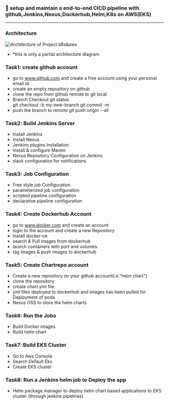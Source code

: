 ### :camel: setup and maintain a end-to-end CICD pipeline with github,Jenkins,Nexus,Dockerhub,Helm,K8s on AWS(EKS)
---
### Architecture 
![Architecture of Project k8s&aws](https://i.gyazo.com/6e66f96059ab7628491ae496bc595bf6.png)

* *this is only a partial architecture diagram

###  Task1: create github account
* go to www.github.com and create a free account using your personal email id 
* create an empty repository on github
* clone the repo from github remote to git local 
* Branch Checkout
git status                      
git checkout -b my-new-branch 
git commit -m
* push the branch to remote 
git push origin --all
### Task2: Build Jenkins Server
* Install Jenkins
* Install Nexus
* Jenkins plugins Installation
* Install & configure Maven
* Nexus Repository Configuration on Jenkins
* slack configuration for notifications
### Task3: Job Configuration
* Free style job Configuration
* parameterized job configuration
* scripted pipeline configuration
* declarative pipeline configuration
### Task4: Create Dockerhub Account
* go to www.docker.com and create an account
* login to the account and create a new Repository
* Install docker-ce 
* search & Pull images from dockerhub
* launch containers with port and volumes
* tag images & push images to dockerhub
### Task5: Create Chartrepo account
* Create a new repository on your github account(i.e."helm chart")
* clone the repository 
* create chart.yml file
* yml files deployed to dockerhub and images has been pulled for    Deployment of pods
* Nexus OSS to store the helm charts
### Task6: Run the Jobs
* Build Docker images
* Build helm chart
###  Task7: Build EKS Cluster
* Go to Aws Console
* Search Default Eks
* Create EKS cluster
### Task8: Run a Jenkins helm job to Deploy the app
* Helm package manager to deploy helm chart based applications to EKS cluster (through jenkins pipelines)